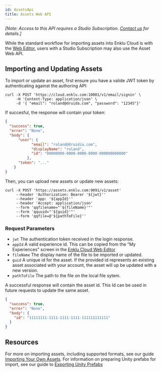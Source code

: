 ```yaml
---
id: AssetsApi
title: Assets Web API
---
```


*[Note: Access to this API requires a Studio Subscription. [Contact us](/contact) for details.]*

While the standard workflow for importing assets into Enklu Cloud is with the [Web Editor](https://cloud.enklu.com), users with a Studio Subscription may also use the Asset Web API.


## Importing and Updating Assets

To import or update an asset, first ensure you have a valide JWT token by authenticating against the authoring API:


```curl
curl -X POST 'https://cloud.enklu.com:10001/v1/email/signin' \
     -H 'Content-Type: application/json' \
     -d '{ "email": "roland@druida.com", "password": "12345"}'
```

If succesful, the response will contain your token:

```json
{
  "success": true,
  "error": "None",
  "body": {
      "user": {
            "email": "roland@druidia.com",
            "displayName": "roland",
            "id": "00000000-0000-0000-0000-000000000000"
          },
      "token": "..."
    }
}
```

Then, you can upload new assets or update new assets:

```curl
curl -X POST 'https://assets.enklu.com:9091/v1/asset'
     --header 'Authorization: Bearer '${jwt}''
     --header 'app: '${appId}''
     --header 'Accept: application/json'
     --form 'qqfilename="'${fileName}'"'
     --form 'qquuid="'${guid}'"'
     --form 'qqfile=@'${pathToFile}''
```

### Request Parameters
- `jwt` The authentication token received in the login response.
- `appId` A valid experience id. This can be copied from the "My Experiences" screen in the [Enklu Cloud Web Editor](http://cloud.enklu.com)
- `fileName` The display name of the file to be imported or updated.
- `guid` A unique id for the asset. If the provided id represents an existing asset associated with your account, the asset will up be updated with a new version.
- `pathToFile` The path to the file on the local file sytem.

A successful response will contain the asset id. This Id can be used in future requests to update the same asset.

```json
{
  "success": true,
  "error": "None",
  "body": {
    "id": "11111111-1111-1111-1111-111111111111"
  }
}
```

## Resources

For more on importing assets, including supported formats, see our guide [Importing Your Own Assets](/docs/Assets/ImportYourOwnAssets). For information on preparing Unity prefabs for import, see our guide to [Exporting Unity Prefabs](/docs/Assets/ExportingUnityPrefabs)
